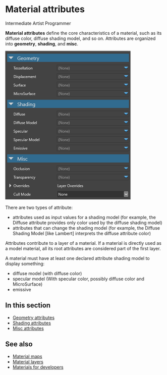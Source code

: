 # Material attributes

<span class="label label-doc-level">Intermediate</span>
<span class="label label-doc-audience">Artist</span>
<span class="label label-doc-audience">Programmer</span>

**Material attributes** define the core characteristics of a material, such as its diffuse color, diffuse shading model, and so on. Attributes are organized into **geometry**, **shading**, and **misc**.

![media/material-attributes-1.png](media/material-attributes-1.png)

There are two types of attribute:

- attributes used as input values for a shading model (for example, the Diffuse attribute provides only color used by the diffuse shading model)
- attributes that can change the shading model (for example, the Diffuse Shading Model [like Lambert] interprets the diffuse attribute color)

Attributes contribute to a layer of a material. If a material is directly used as a model material, all its root attributes are considered part of the first layer.

A material must have at least one declared attribute shading model to display something:

- diffuse model (with diffuse color)
- specular model (With specular color, possibly diffuse color and MicroSurface)
- emissive

## In this section

* [Geometry attributes](geometry-attributes.md)
* [Shading attributes](shading-attributes.md)
* [Misc attributes](misc-attributes.md)

## See also

* [Material maps](material-maps.md)
* [Material layers](material-layers.md)
* [Materials for developers](materials-for-developers.md)